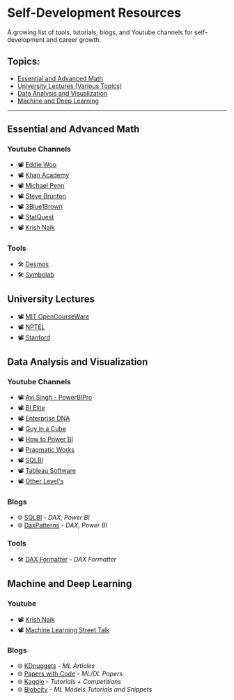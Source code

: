# Self-Development Resources
A growing list of tools, tutorials, blogs, and Youtube channels for self-development and career growth. 

## Topics:
* [Essential and Advanced Math](#essential-and-advanced-math)
* [University Lectures (Various Topics)](#university-lectures)
* [Data Analysis and Visualization](#data-analysis-and-visualization)
* [Machine and Deep Learning](#machine-and-deep-learning)

----------------------------------------------------------------------------------------------------------

## Essential and Advanced Math 

### Youtube Channels

* 📽️ [Eddie Woo](https://www.youtube.com/user/misterwootube)
* 📽️ [Khan Academy](https://www.youtube.com/user/khanacademy)
* 📽️ [Michael Penn](https://www.youtube.com/c/MichaelPennMath/videos)
* 📽️ [Steve Brunton](https://www.youtube.com/channel/UCm5mt-A4w61lknZ9lCsZtBw)
* 📽️ [3Blue1Brown](https://www.youtube.com/channel/UCYO_jab_esuFRV4b17AJtAw)
* 📽️ [StatQuest](https://www.youtube.com/c/joshstarmer)
* 📽️ [Krish Naik](https://www.youtube.com/user/krishnaik06/videos)

### Tools

* 🛠️ [Desmos](https://www.desmos.com/)
* 🛠️ [Symbolab](https://www.symbolab.com/)

## University Lectures

* 📽️ [MIT OpenCourseWare](https://www.youtube.com/user/MIT)
* 📽️ [NPTEL](https://www.youtube.com/user/nptelhrd)
* 📽️ [Stanford](https://www.youtube.com/user/stanfordonline)

## Data Analysis and Visualization

### Youtube Channels

* 📽️ [Avi Singh - PowerBIPro](https://www.youtube.com/user/ModernExcel)
* 📽️ [BI Elite](https://www.youtube.com/c/BIElite/videos)
* 📽️ [Enterprise DNA](https://www.youtube.com/channel/UCy2rBgj4M1tzK-urTZ28zcA)
* 📽️ [Guy in a Cube](https://www.youtube.com/channel/UCFp1vaKzpfvoGai0vE5VJ0w)
* 📽️ [How to Power BI](https://www.youtube.com/channel/UCcfngi7_ASuo5jdWX0bNauQ)
* 📽️ [Pragmatic Works](https://www.youtube.com/c/PragmaticWorks/videos)
* 📽️ [SQLBI](https://www.youtube.com/user/sqlbitv)
* 📽️ [Tableau Software](https://www.youtube.com/user/tableausoftware)
* 📽️ [Other Level's](https://www.youtube.com/c/OtherLevel%E2%80%99s/videos)

### Blogs

* 🌐 [SQLBI](https://www.sqlbi.com/) - *DAX, Power BI*
* 🌐 [DaxPatterns](https://www.daxpatterns.com/patterns/) - *DAX, Power BI*

### Tools

* 🛠️ [DAX Formatter](http://www.daxformatter.com/) - *DAX Formatter*

## Machine and Deep Learning

### Youtube

* 📽️ [Krish Naik](https://www.youtube.com/user/krishnaik06/videos)
* 📽️ [Machine Learning Street Talk](https://www.youtube.com/channel/UCMLtBahI5DMrt0NPvDSoIRQ)

### Blogs

* 🌐 [KDnuggets](https://www.kdnuggets.com/) - *ML Articles*
* 🌐 [Papers with Code](https://paperswithcode.com/) - *ML/DL Papers*
* 🌐 [Kaggle](https://www.kaggle.com/) - *Tutorials + Competitions*
* 🌐 [Blobcity](https://cloud.blobcity.com/code/explore) - *ML Models Tutorials and Snippets*
